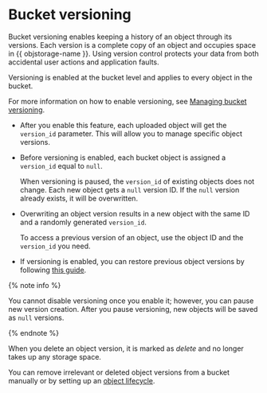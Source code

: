 # Bucket versioning

Bucket versioning enables keeping a history of an object through its versions. Each version is a complete copy of an object and occupies space in {{ objstorage-name }}. Using version control protects your data from both accidental user actions and application faults.

Versioning is enabled at the bucket level and applies to every object in the bucket.

For more information on how to enable versioning, see [Managing bucket versioning](../operations/buckets/versioning.md).

* After you enable this feature, each uploaded object will get the `version_id` parameter. This will allow you to manage specific object versions.
* Before versioning is enabled, each bucket object is assigned a `version_id` equal to `null`.

  When versioning is paused, the `version_id` of existing objects does not change. Each new object gets a `null` version ID. If the `null` version already exists, it will be overwritten.
* Overwriting an object version results in a new object with the same ID and a randomly generated `version_id`.

  To access a previous version of an object, use the object ID and the `version_id` you need.
  
* If versioning is enabled, you can restore previous object versions by following [this guide](../operations/objects/restore-object-version.md).

{% note info %}

You cannot disable versioning once you enable it; however, you can pause new version creation. After you pause versioning, new objects will be saved as `null` versions.

{% endnote %}

When you delete an object version, it is marked as _delete_ and no longer takes up any storage space.

You can remove irrelevant or deleted object versions from a bucket manually or by setting up an [object lifecycle](lifecycles.md).
